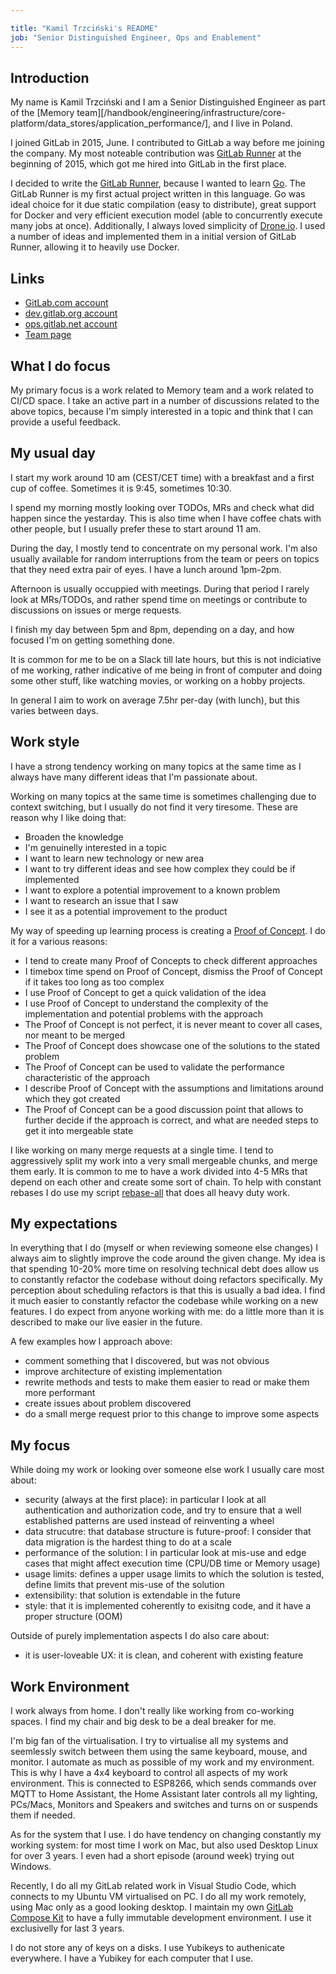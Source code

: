 ```yaml
---

title: "Kamil Trzciński's README"
job: "Senior Distinguished Engineer, Ops and Enablement"
---
```








## Introduction

My name is Kamil Trzciński and I am a Senior Distinguished Engineer as part of the
[Memory team][/handbook/engineering/infrastructure/core-platform/data_stores/application_performance/],
and I live in Poland.

I joined GitLab in 2015, June. I contributed to GitLab a way before me joining
the company. My most noteable contribution was [GitLab Runner](https://gitlab.com/gitlab-org/gitlab-runner/)
at the beginning of 2015, which got me hired into GitLab in the first place.

I decided to write the [GitLab Runner](https://gitlab.com/gitlab-org/gitlab-runner/),
because I wanted to learn [Go](https://golang.org/). The GitLab Runner is
my first actual project written in this language. Go was ideal choice for it
due static compilation (easy to distribute), great support for Docker and
very efficient execution model (able to concurrently execute many jobs at once).
Additionally, I always loved simplicity of [Drone.io](https://drone.io).
I used a number of ideas and implemented them in a initial version
of GitLab Runner, allowing it to heavily use Docker.

## Links

* [GitLab.com account](https://gitlab.com/ayufan)
* [dev.gitlab.org account](https://dev.gitlab.org/kamil)
* [ops.gitlab.net account](https://ops.gitlab.net/kamil)
* [Team page](/company/team/#kamil)

## What I do focus

My primary focus is a work related to Memory team and a work related to CI/CD space.
I take an active part in a number of discussions related to the above topics,
because I'm simply interested in a topic and think that I can provide a useful feedback.

## My usual day

I start my work around 10 am (CEST/CET time) with a breakfast and a first cup of coffee.
Sometimes it is 9:45, sometimes 10:30.

I spend my morning mostly looking over TODOs, MRs and check what did happen since the yestarday.
This is also time when I have coffee chats with other people, but I usually prefer these
to start around 11 am.

During the day, I mostly tend to concentrate on my personal work. I'm also usually
available for random interruptions from the team or peers on topics that they need
extra pair of eyes. I have a lunch around 1pm-2pm.

Afternoon is usually occuppied with meetings. During that period I rarely look at MRs/TODOs,
and rather spend time on meetings or contribute to discussions on issues or merge requests.

I finish my day between 5pm and 8pm, depending on a day, and how focused I'm on getting
something done.

It is common for me to be on a Slack till late hours, but this is not indiciative of me working,
rather indicative of me being in front of computer and doing some other stuff,
like watching movies, or working on a hobby projects.

In general I aim to work on average 7.5hr per-day (with lunch), but this varies between days.

## Work style

I have a strong tendency working on many topics at the same time
as I always have many different ideas that I'm passionate about.

Working on many topics at the same time is sometimes challenging
due to context switching, but I usually do not find it very tiresome.
These are reason why I like doing that:

- Broaden the knowledge
- I'm genuinelly interested in a topic
- I want to learn new technology or new area
- I want to try different ideas and see how complex they could be if implemented
- I want to explore a potential improvement to a known problem
- I want to research an issue that I saw
- I see it as a potential improvement to the product

My way of speeding up learning process is creating a [Proof of Concept](https://en.wikipedia.org/wiki/Proof_of_concept).
I do it for a various reasons:

- I tend to create many Proof of Concepts to check different approaches
- I timebox time spend on Proof of Concept, dismiss the Proof of Concept if it takes
  too long as too complex
- I use Proof of Concept to get a quick validation of the idea
- I use Proof of Concept to understand the complexity of the implementation
  and potential problems with the approach
- The Proof of Concept is not perfect, it is never meant to cover all cases,
  nor meant to be merged
- The Proof of Concept does showcase one of the solutions to the stated problem
- The Proof of Concept can be used to validate the performance characteristic of the approach
- I describe Proof of Concept with the assumptions and limitations around which they got created
- The Proof of Concept can be a good discussion point that allows to further decide
  if the approach is correct, and what are needed steps to get it into mergeable state

I like working on many merge requests at a single time. I tend to aggressively
split my work into a very small mergeable chunks, and merge them early.
It is common to me to have a work divided into 4-5 MRs that depend on each
other and create some sort of chain. To help with constant rebases
I do use my script [rebase-all](https://gitlab.com/snippets/1981241)
that does all heavy duty work.

## My expectations

In everything that I do (myself or when reviewing someone else changes)
I always aim to slightly improve the code around the given change.
My idea is that spending 10-20% more time on resolving technical debt does allow us
to constantly refactor the codebase without doing refactors specifically.
My perception about scheduling refactors is that this is usually a bad idea.
I find it much easier to constantly refactor the codebase while working on a new features.
I do expect from anyone working with me: do a little more than it is described to make
our live easier in the future.

A few examples how I approach above:

- comment something that I discovered, but was not obvious
- improve architecture of existing implementation
- rewrite methods and tests to make them easier to read or make them more performant
- create issues about problem discovered
- do a small merge request prior to this change to improve some aspects

## My focus

While doing my work or looking over someone else work I usually care most about:

- security (always at the first place): in particular I look at all authentication
  and authorization code, and try to ensure that a well established patterns
  are used instead of reinventing a wheel
- data strucutre: that database structure is future-proof: I consider that data
  migration is the hardest thing to do at a scale
- performance of the solution: I in particular look at mis-use and edge cases that
  might affect execution time (CPU/DB time or Memory usage)
- usage limits: defines a upper usage limits to which the solution is tested,
  define limits that prevent mis-use of the solution
- extensibility: that solution is extendable in the future
- style: that it is implemented coherently to exisitng code, and it have
  a proper structure (OOM)

Outside of purely implementation aspects I do also care about:

- it is user-loveable UX: it is clean, and coherent with existing feature

## Work Environment

I work always from home. I don't really like working from co-working spaces.
I find my chair and big desk to be a deal breaker for me.

I'm big fan of the virtualisation. I try to virtualise all my systems and seemlessly
switch between them using the same keyboard, mouse, and monitor. I automate
as much as possible of my work and my environment. This is why I have a 4x4
keyboard to control all aspects of my work environment. This is connected
to ESP8266, which sends commands over MQTT to Home Assistant, the Home Assistant
later controls all my lighting, PCs/Macs, Monitors and Speakers and switches
and turns on or suspends them if needed.

As for the system that I use. I do have tendency on changing constantly my working
system: for most time I work on Mac, but also used Desktop Linux for over 3 years.
I even had a short episode (around week) trying out Windows.

Recently, I do all my GitLab related work in Visual Studio Code, which connects
to my Ubuntu VM virtualised on PC. I do all my work remotely, using Mac only
as a good looking desktop. I maintain my own [GitLab Compose Kit](https://gitlab.com/gitlab-org/gitlab-compose-kit)
to have a fully immutable development environment. I use it exclusivelly
for last 3 years.

I do not store any of keys on a disks. I use Yubikeys to authenicate everywhere.
I have a Yubikey for each computer that I use.
